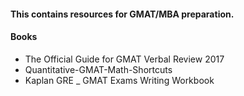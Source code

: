 #### This contains resources for GMAT/MBA preparation.
#### Books
- The Official Guide for GMAT Verbal Review 2017
- Quantitative-GMAT-Math-Shortcuts
- Kaplan GRE _ GMAT Exams Writing Workbook
